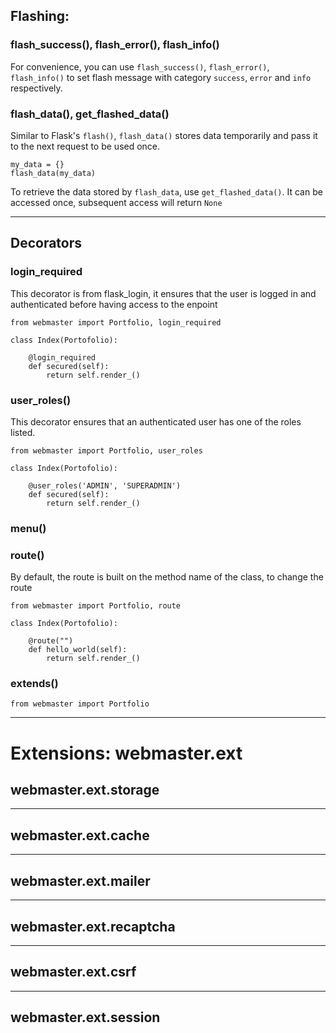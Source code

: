 
## Flashing: 

### flash_success(), flash_error(), flash_info()

For convenience, you can use `flash_success()`, `flash_error()`, `flash_info()` 
to set flash message with category `success`, `error` and `info` respectively.

### flash_data(), get_flashed_data()

Similar to Flask's `flash()`, `flash_data()` stores data temporarily 
and pass it to the next request to be used once.

    my_data = {}
    flash_data(my_data)

To retrieve the data stored by `flash_data`, use `get_flashed_data()`. 
It can be accessed once, subsequent access will return `None` 

---

## Decorators


### login_required

This decorator is from flask_login, it ensures that the user is logged in and 
authenticated before having access to the enpoint

    from webmaster import Portfolio, login_required

    class Index(Portofolio):
        
        @login_required
        def secured(self):
            return self.render_()

### user_roles()

This decorator ensures that an authenticated user has one of the roles listed.

    from webmaster import Portfolio, user_roles

    class Index(Portofolio):
        
        @user_roles('ADMIN', 'SUPERADMIN')
        def secured(self):
            return self.render_()
            
### menu()



### route()

By default, the route is built on the method name of the class, to change the route


    from webmaster import Portfolio, route

    class Index(Portofolio):
        
        @route("")
        def hello_world(self):
            return self.render_()


### extends()

    from webmaster import Portfolio
    
    

    
---


# Extensions: webmaster.ext


## webmaster.ext.storage 


---

## webmaster.ext.cache 


---


## webmaster.ext.mailer 

---

## webmaster.ext.recaptcha 


---


## webmaster.ext.csrf 

---


## webmaster.ext.session 







